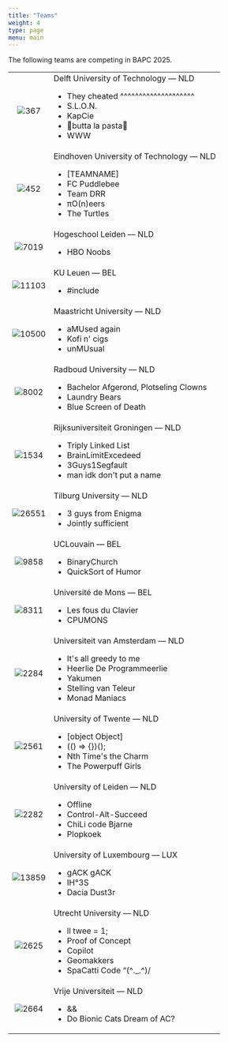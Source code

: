 ```yaml
---
title: "Teams"
weight: 4
type: page
menu: main
---
```

The following teams are competing in BAPC 2025.

|          |                                                                                                                                                                                   |
|:--------:|-----------------------------------------------------------------------------------------------------------------------------------------------------------------------------------|
|  ![367]  | Delft University of Technology &mdash; NLD<ul><li>They cheated ^^^^^^^^^^^^^^^^^^^^</li><li>S.L.O.N.</li><li>KapCie</li><li>🤌butta la pasta🤌</li><li>WWW</li></ul>              |
|  ![452]  | Eindhoven University of Technology &mdash; NLD<ul><li>\[TEAMNAME]</li><li>FC Puddlebee</li><li>Team DRR</li><li>πO(n)eers</li><li>The Turtles</li></ul>                           |
| ![7019]  | Hogeschool Leiden &mdash; NLD<ul><li>HBO Noobs</li></ul>                                                                                                                          |
| ![11103] | KU Leuen &mdash; BEL<ul><li>#include <KUL></li></ul>                                                                                                                              |
| ![10500] | Maastricht University &mdash; NLD<ul><li>aMUsed again</li><li>Kofi n' cigs</li><li>unMUsual</li></ul>                                                                             |
| ![8002]  | Radboud University &mdash; NLD<ul><li>Bachelor Afgerond, Plotseling Clowns</li><li>Laundry Bears</li><li>Blue Screen of Death</li></ul>                                           |
| ![1534]  | Rijksuniversiteit Groningen &mdash; NLD<ul><li>Triply Linked List</li><li>BrainLimitExcedeed</li><li>3Guys1Segfault</li><li>man idk don't put a name</li></ul>                    |
| ![26551] | Tilburg University &mdash; NLD<ul><li>3 guys from Enigma</li><li>Jointly sufficient</li></ul>                                                                                     |
| ![9858]  | UCLouvain &mdash; BEL<ul><li>BinaryChurch</li><li>QuickSort of Humor</li></ul>                                                                                                    |
| ![8311]  | Université de Mons &mdash; BEL<ul><li>Les fous du Clavier</li><li>CPUMONS</li></ul>                                                                                               |
| ![2284]  | Universiteit van Amsterdam &mdash; NLD<ul><li>It's all greedy to me</li><li>Heerlie De Programmeerlie</li><li>Yakumen</li><li>Stelling van Teleur</li><li>Monad Maniacs</li></ul> |
| ![2561]  | University of Twente &mdash; NLD<ul><li>\[object Object]</li><li>\(\() => {})();</li><li>Nth Time's the Charm</li><li>The Powerpuff Girls</li></ul>                               |
| ![2282]  | University of Leiden &mdash; NLD<ul><li>Offline</li><li>Control-Alt-Succeed</li><li>ChiLi code Bjarne</li><li>Plopkoek</li></ul>                                                  |
| ![13859] | University of Luxembourg &mdash; LUX<ul><li>gACK gACK</li><li>IH°3S </li><li>Dacia Dust3r</li></ul>                                                                               |
| ![2625]  | Utrecht University &mdash; NLD<ul><li>ll twee = 1;</li><li>Proof of Concept</li><li>Copilot</li><li>Geomakkers</li><li>SpaCatti Code “(^._.^)/</li></ul>                          |
| ![2664]  | Vrije Universiteit &mdash; NLD<ul><li>&&</li><li>Do Bionic Cats Dream of AC?</li></ul>                                                                                            |

[//]: # (| <h3>Company teams</h3> |)

[//]: # (|        ![C-23]         | JetBrains Student Team &#40;12&#41;                                                                                                       |)

[//]: # (|         ![C-8]         | Ortec   &#40;23&#41;                                                                                                                      |)

[//]: # (|         ![C-2]         | ASML &#40;34&#41;                                                                                                                         |)

[//]: # (|         ![C-7]         | IMC Trading &#40;45&#41;                                                                                                                  |)

[//]: # (|        ![C-25]         | Jump Trading &#40;79&#41;                                                                                                                 |)


[367]: /logo/367.png "Delft University of Technology"
[452]: /logo/452.png "Eindhoven University of Technology"
[2282]: /logo/2282.png "Leiden University"
[1534]: /logo/1534.png "Rijksuniversiteit Groningen"
[2284]: /logo/2284.png "Universiteit van Amsterdam"
[2561]: /logo/2561.png "University of Twente"
[2625]: /logo/2625.png "Utrecht University"
[2664]: /logo/2664.png "Vrije Universiteit"
[7019]: /logo/7019.png "Hogeschool Leiden"
[8002]: /logo/8002.png "Radboud University"
[8311]: /logo/8311.png "Université de Mons"
[9858]: /logo/9858.png "UCLouvain"
[10500]: /logo/10500.png "Maastricht University"
[11103]: (/logo/11103.png) "KU Leuven"
[13859]: /logo/13859.png "University of Luxembourg"
[26551]: /logo/26551.png "Tilburg University"
